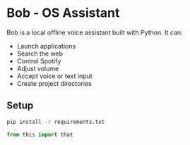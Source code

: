 # Bob - OS Assistant

Bob is a local offline voice assistant built with Python. It can:
- Launch applications
- Search the web
- Control Spotify
- Adjust volume
- Accept voice or text input
- Create project directories

## Setup

```bash
pip install -r requirements.txt
```
```python
from this import that
```
